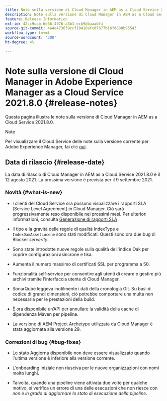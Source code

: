 ```yaml
---
title: Note sulla versione di Cloud Manager in AEM as a Cloud Service 2021.8.0
description: Note sulla versione di Cloud Manager in AEM as a Cloud Service 2021.8.0
feature: Release Information
exl-id: 42cc9cab-6e66-4976-a3b1-ecb9dbaaabf4
source-git-commit: 4a4e473639ccf10410afc07b77b1bfd880b95543
workflow-type: tm+mt
source-wordcount: '300'
ht-degree: 4%

---
```


# Note sulla versione di Cloud Manager in Adobe Experience Manager as a Cloud Service 2021.8.0 {#release-notes}

Questa pagina illustra le note sulla versione di Cloud Manager in AEM as a Cloud Service 2021.8.0.

>[!NOTE]
>Per visualizzare il Cloud Service delle note sulla versione corrente per Adobe Experience Manager, fai clic [qui](https://experienceleague.adobe.com/docs/experience-manager-cloud-service/release-notes/release-notes/release-notes-current.html?lang=it).

## Data di rilascio {#release-date}

La data di rilascio di Cloud Manager in AEM as a Cloud Service 2021.8.0 è il 12 agosto 2021.
La prossima versione è prevista per il 9 settembre 2021.

### Novità {#what-is-new}

* I clienti del Cloud Service ora possono visualizzare i rapporti SLA (Service Level Agreement) in Cloud Manager. Ciò sarà progressivamente reso disponibile nei prossimi mesi.
Per ulteriori informazioni, consulta [Generazione di rapporti SLA](https://experienceleague.adobe.com/docs/experience-manager-cloud-service/implementing/using-cloud-manager/sla-reporting.html) .

* Il tipo e la gravità delle regole di qualità IndexType e `IndexDamAssetLucene` sono stati modificati. Questi sono ora due bug di Blocker *serverity*.

* Sono state introdotte nuove regole sulla qualità dell&#39;indice Oak per coprire configurazioni asincrone e tika.

* Aumenta il numero massimo di certificati SSL per programma a 50.

* Funzionalità self-service per consentire agli utenti di creare e gestire più archivi tramite l’interfaccia utente di Cloud Manager.

* SonarQube leggeva inutilmente i dati della cronologia Git. Su basi di codice di grandi dimensioni, ciò potrebbe comportare una multa non necessaria per le prestazioni della build.

* È ora disponibile un’API per annullare la validità della cache di dipendenza Maven per pipeline.

* La versione di AEM Project Archetype utilizzata da Cloud Manager è stata aggiornata alla versione 29.

### Correzioni di bug {#bug-fixes}

* Lo stato Aggiorna disponibile non deve essere visualizzato quando l&#39;ultima versione è inferiore alla versione corrente.

* L&#39;onboarding iniziale non riusciva per le nuove organizzazioni con nomi molto lunghi.

* Talvolta, quando una pipeline viene attivata due volte per qualche motivo, si verifica un errore di una delle esecuzioni che non riesce con *non è in grado di aggiornare lo stato di esecuzione della pipeline*.


